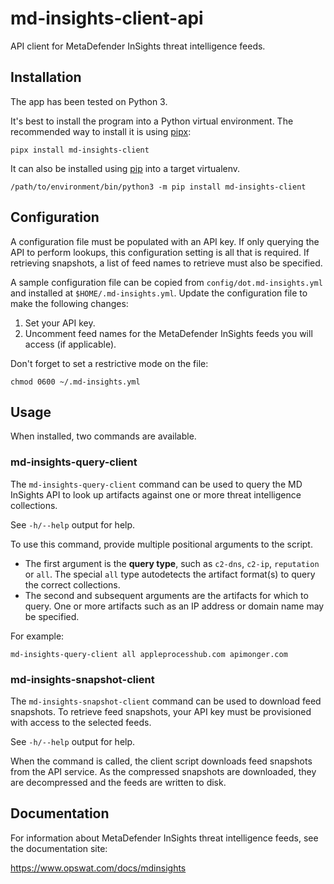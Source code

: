 # md-insights-client-api

API client for MetaDefender InSights threat intelligence feeds.

## Installation

The app has been tested on Python 3.

It's best to install the program into a Python virtual environment. The
recommended way to install it is using [pipx](https://pypa.github.io/pipx/):

    pipx install md-insights-client

It can also be installed using [pip](https://pip.pypa.io/en/stable/) into a
target virtualenv.

    /path/to/environment/bin/python3 -m pip install md-insights-client

## Configuration

A configuration file must be populated with an API key. If only querying the API
to perform lookups, this configuration setting is all that is required. If
retrieving snapshots, a list of feed names to retrieve must also be specified.

A sample configuration file can be copied from `config/dot.md-insights.yml` and
installed at `$HOME/.md-insights.yml`. Update the configuration file to make
the following changes:

1. Set your API key.
2. Uncomment feed names for the MetaDefender InSights feeds you will access
   (if applicable).

Don't forget to set a restrictive mode on the file:

```
chmod 0600 ~/.md-insights.yml
```

## Usage

When installed, two commands are available.

### md-insights-query-client

The `md-insights-query-client` command can be used to query the MD InSights API
to look up artifacts against one or more threat intelligence collections.

See `-h/--help` output for help.

To use this command, provide multiple positional arguments to the script.

- The first argument is the **query type**, such as `c2-dns`, `c2-ip`,
  `reputation` or `all`. The special `all` type autodetects the artifact
  format(s) to query the correct collections.
- The second and subsequent arguments are the artifacts for which to query.
  One or more artifacts such as an IP address or domain name may be specified.

For example:

```
md-insights-query-client all appleprocesshub.com apimonger.com
```

### md-insights-snapshot-client

The `md-insights-snapshot-client` command can be used to download feed
snapshots. To retrieve feed snapshots, your API key must be provisioned with
access to the selected feeds.

See `-h/--help` output for help.

When the command is called, the client script downloads feed snapshots from the
API service. As the compressed snapshots are downloaded, they are decompressed
and the feeds are written to disk.

## Documentation

For information about MetaDefender InSights threat intelligence feeds, see the
documentation site:

<https://www.opswat.com/docs/mdinsights>
